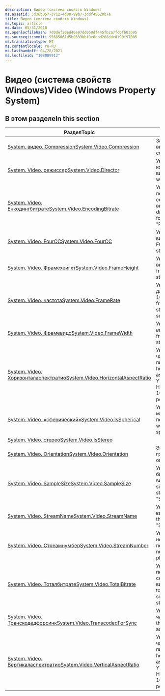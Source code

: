 ```yaml
---
description: Видео (система свойств Windows)
ms.assetid: 5d36b057-3712-4d00-99b7-3ddf45620b7a
title: Видео (система свойств Windows)
ms.topic: article
ms.date: 05/31/2018
ms.openlocfilehash: 7d0def20ed46e97dd0b0df445fb2a7fcbfb83b95
ms.sourcegitcommit: 95685061d5b0333bbf9e6ebd208dde8190f97005
ms.translationtype: MT
ms.contentlocale: ru-RU
ms.lasthandoff: 04/28/2021
ms.locfileid: "108089912"
---
```

# <a name="video-windows-property-system"></a><span data-ttu-id="3b031-103">Видео (система свойств Windows)</span><span class="sxs-lookup"><span data-stu-id="3b031-103">Video (Windows Property System)</span></span>

## <a name="in-this-section"></a><span data-ttu-id="3b031-104">В этом разделе</span><span class="sxs-lookup"><span data-stu-id="3b031-104">In this section</span></span>



| <span data-ttu-id="3b031-105">Раздел</span><span class="sxs-lookup"><span data-stu-id="3b031-105">Topic</span></span>                                                                                                | <span data-ttu-id="3b031-106">Описание</span><span class="sxs-lookup"><span data-stu-id="3b031-106">Description</span></span>                                                                                                                                |
|------------------------------------------------------------------------------------------------------|--------------------------------------------------------------------------------------------------------------------------------------------|
| [<span data-ttu-id="3b031-107">System. видео. Compression</span><span class="sxs-lookup"><span data-stu-id="3b031-107">System.Video.Compression</span></span>](./props-system-video-compression.md)<br/>                     | <span data-ttu-id="3b031-108">Задает формат сжатия видео.</span><span class="sxs-lookup"><span data-stu-id="3b031-108">Specifies the video compression format.</span></span><br/>                                                                                         |
| [<span data-ttu-id="3b031-109">System. Video. режиссер</span><span class="sxs-lookup"><span data-stu-id="3b031-109">System.Video.Director</span></span>](./props-system-video-director.md)<br/>                           | <span data-ttu-id="3b031-110">Указывает пользователя, который направляет видео.</span><span class="sxs-lookup"><span data-stu-id="3b031-110">Indicates the person who directed the video.</span></span> <br/>                                                                                   |
| [<span data-ttu-id="3b031-111">System. Video. Енкодингбитрате</span><span class="sxs-lookup"><span data-stu-id="3b031-111">System.Video.EncodingBitrate</span></span>](./props-system-video-encodingbitrate.md)<br/>             | <span data-ttu-id="3b031-112">Указывает скорость передачи данных в "битах в секунду" для видеопотока.</span><span class="sxs-lookup"><span data-stu-id="3b031-112">Indicates the data rate in "bits per second" for the video stream.</span></span> <span data-ttu-id="3b031-113">"Rate".</span><span class="sxs-lookup"><span data-stu-id="3b031-113">"DataRate".</span></span><br/>                                                  |
| [<span data-ttu-id="3b031-114">System. Video. FourCC</span><span class="sxs-lookup"><span data-stu-id="3b031-114">System.Video.FourCC</span></span>](./props-system-video-fourcc.md)<br/>                               | <span data-ttu-id="3b031-115">Указывает код FOURCC для видеопотока.</span><span class="sxs-lookup"><span data-stu-id="3b031-115">Specifies the FOURCC code for the video stream.</span></span><br/>                                                                                 |
| [<span data-ttu-id="3b031-116">System. Video. Фрамехеигхт</span><span class="sxs-lookup"><span data-stu-id="3b031-116">System.Video.FrameHeight</span></span>](./props-system-video-frameheight.md)<br/>                     | <span data-ttu-id="3b031-117">Указывает высоту рамки для видеопотока.</span><span class="sxs-lookup"><span data-stu-id="3b031-117">Indicates the frame height for the video stream.</span></span><br/>                                                                                |
| [<span data-ttu-id="3b031-118">System. Video. частота</span><span class="sxs-lookup"><span data-stu-id="3b031-118">System.Video.FrameRate</span></span>](./props-system-video-framerate.md)<br/>                         | <span data-ttu-id="3b031-119">Указывает частоту кадров для потока видео в кадрах за 1000 секунд.</span><span class="sxs-lookup"><span data-stu-id="3b031-119">Indicates the frame rate for the video stream, in frames per 1000 seconds.</span></span><br/>                                                      |
| [<span data-ttu-id="3b031-120">System. Video. Фрамевидс</span><span class="sxs-lookup"><span data-stu-id="3b031-120">System.Video.FrameWidth</span></span>](./props-system-video-framewidth.md)<br/>                       | <span data-ttu-id="3b031-121">Указывает ширину кадра для видеопотока.</span><span class="sxs-lookup"><span data-stu-id="3b031-121">Indicates the frame width for the video stream.</span></span><br/>                                                                                 |
| [<span data-ttu-id="3b031-122">System. Video. Хоризонталаспектратио</span><span class="sxs-lookup"><span data-stu-id="3b031-122">System.Video.HorizontalAspectRatio</span></span>](./props-system-video-horizontalaspectratio.md)<br/> | <span data-ttu-id="3b031-123">Указывает горизонтальную часть пропорций в пикселях.</span><span class="sxs-lookup"><span data-stu-id="3b031-123">Indicates the horizontal portion of the pixel aspect ratio.</span></span> <span data-ttu-id="3b031-124">Часть X в XX: YY.</span><span class="sxs-lookup"><span data-stu-id="3b031-124">The X portion of XX:YY.</span></span> <span data-ttu-id="3b031-125">Например, 10 — часть X 10:11.</span><span class="sxs-lookup"><span data-stu-id="3b031-125">For example, 10 is the X portion of 10:11.</span></span><br/>  |
| [<span data-ttu-id="3b031-126">System. Video. «сферический»</span><span class="sxs-lookup"><span data-stu-id="3b031-126">System.Video.IsSpherical</span></span>](https://www.bing.com/search?q=System.Video.IsSpherical)<br/>                           | <span data-ttu-id="3b031-127">Указывает, имеет ли файл мультимедиа сферический поток видео.</span><span class="sxs-lookup"><span data-stu-id="3b031-127">Indicates whether the media file has a spherical video stream.</span></span><br/>                                                                  |
| [<span data-ttu-id="3b031-128">System. Video. стерео</span><span class="sxs-lookup"><span data-stu-id="3b031-128">System.Video.IsStereo</span></span>](props-system-video-isstereo.md)<br/>                                  |                                                                                                                                            |
| [<span data-ttu-id="3b031-129">System. Video. Orientation</span><span class="sxs-lookup"><span data-stu-id="3b031-129">System.Video.Orientation</span></span>](props-system-video-orientation.md)<br/>                            | <span data-ttu-id="3b031-130">Это ориентация видео в градусах.</span><span class="sxs-lookup"><span data-stu-id="3b031-130">This is the video orientation in degrees.</span></span><br/>                                                                                       |
| [<span data-ttu-id="3b031-131">System. Video. SampleSize</span><span class="sxs-lookup"><span data-stu-id="3b031-131">System.Video.SampleSize</span></span>](./props-system-video-samplesize.md)<br/>                       | <span data-ttu-id="3b031-132">Указывает размер выборки в битах для потока видео.</span><span class="sxs-lookup"><span data-stu-id="3b031-132">Indicates the sample size in bits for the video stream.</span></span> <span data-ttu-id="3b031-133">"SampleSize".</span><span class="sxs-lookup"><span data-stu-id="3b031-133">"SampleSize".</span></span><br/>                                                           |
| [<span data-ttu-id="3b031-134">System. Video. StreamName</span><span class="sxs-lookup"><span data-stu-id="3b031-134">System.Video.StreamName</span></span>](./props-system-video-streamname.md)<br/>                       | <span data-ttu-id="3b031-135">Указывает имя потока видео.</span><span class="sxs-lookup"><span data-stu-id="3b031-135">Indicates the name for the video stream.</span></span> <span data-ttu-id="3b031-136">"StreamName".</span><span class="sxs-lookup"><span data-stu-id="3b031-136">"StreamName".</span></span><br/>                                                                          |
| [<span data-ttu-id="3b031-137">System. Video. Стреамнумбер</span><span class="sxs-lookup"><span data-stu-id="3b031-137">System.Video.StreamNumber</span></span>](./props-system-video-streamnumber.md)<br/>                   | <span data-ttu-id="3b031-138">Указывает порядковый номер воспроизводимого потока.</span><span class="sxs-lookup"><span data-stu-id="3b031-138">Indicates the ordinal number of the stream being played.</span></span><br/>                                                                        |
| [<span data-ttu-id="3b031-139">System. Video. Тоталбитрате</span><span class="sxs-lookup"><span data-stu-id="3b031-139">System.Video.TotalBitrate</span></span>](./props-system-video-totalbitrate.md)<br/>                   | <span data-ttu-id="3b031-140">Указывает общую скорость передачи данных в битах в секунду для всех потоков видео и аудио.</span><span class="sxs-lookup"><span data-stu-id="3b031-140">Indicates the total data rate in "bits per second" for all video and audio streams.</span></span><br/>                                             |
| [<span data-ttu-id="3b031-141">System. Video. Транскодедфорсинк</span><span class="sxs-lookup"><span data-stu-id="3b031-141">System.Video.TranscodedForSync</span></span>](./props-system-video-transcodedforsync.md)<br/>         | <span data-ttu-id="3b031-142">Указывает вертикальную часть пропорций.</span><span class="sxs-lookup"><span data-stu-id="3b031-142">Indicates the vertical portion of the aspect ratio.</span></span><br/>                                                                             |
| [<span data-ttu-id="3b031-143">System. Video. Вертикаласпектратио</span><span class="sxs-lookup"><span data-stu-id="3b031-143">System.Video.VerticalAspectRatio</span></span>](./props-system-video-verticalaspectratio.md)<br/>     | <span data-ttu-id="3b031-144">Указывает горизонтальную часть пропорций в пикселях.</span><span class="sxs-lookup"><span data-stu-id="3b031-144">Indicates the horizontal portion of the pixel aspect ratio.</span></span> <span data-ttu-id="3b031-145">Часть Y в XX: YY.</span><span class="sxs-lookup"><span data-stu-id="3b031-145">The Y portion of XX:YY.</span></span> <span data-ttu-id="3b031-146">Например, 11 — часть Y 10:11.</span><span class="sxs-lookup"><span data-stu-id="3b031-146">For example, 11 is the Y portion of 10:11 .</span></span><br/> |



 

 

 
